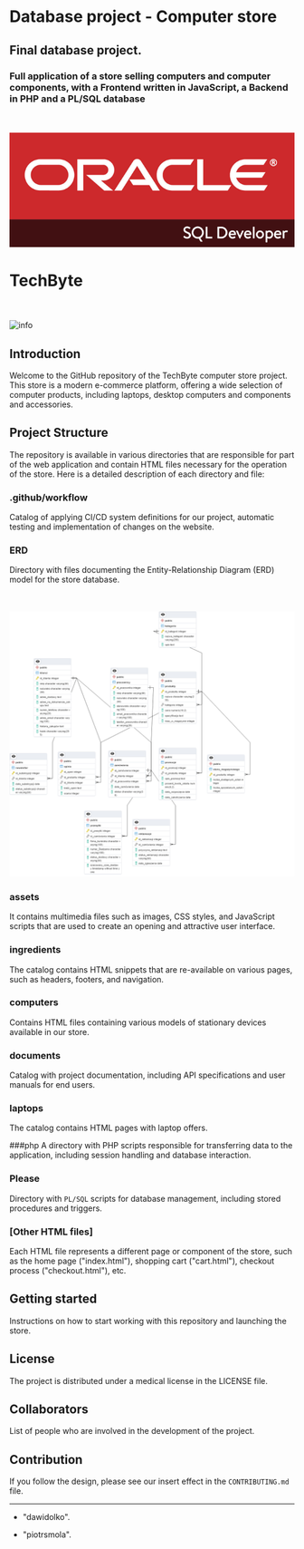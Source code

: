 # Database project - Computer store
## Final database project.
### Full application of a store selling computers and computer components, with a Frontend written in JavaScript, a Backend in PHP and a PL/SQL database
<br><br>![info](assets/images/plsql.png)

# TechByte

<br><br>![info](assets/images/logo/logo2.png)

## Introduction
Welcome to the GitHub repository of the TechByte computer store project. This store is a modern e-commerce platform, offering a wide selection of computer products, including laptops, desktop computers and components and accessories.

## Project Structure
The repository is available in various directories that are responsible for part of the web application and contain HTML files necessary for the operation of the store. Here is a detailed description of each directory and file:

### .github/workflow
Catalog of applying CI/CD system definitions for our project, automatic testing and implementation of changes on the website.

### ERD
Directory with files documenting the Entity-Relationship Diagram (ERD) model for the store database.

<br><br>![info](ERD/ERD.png)

### assets
It contains multimedia files such as images, CSS styles, and JavaScript scripts that are used to create an opening and attractive user interface.

### ingredients
The catalog contains HTML snippets that are re-available on various pages, such as headers, footers, and navigation.

### computers
Contains HTML files containing various models of stationary devices available in our store.

### documents
Catalog with project documentation, including API specifications and user manuals for end users.

### laptops
The catalog contains HTML pages with laptop offers.

###php
A directory with PHP scripts responsible for transferring data to the application, including session handling and database interaction.

### Please
Directory with `PL/SQL` scripts for database management, including stored procedures and triggers.

### [Other HTML files]
Each HTML file represents a different page or component of the store, such as the home page ("index.html"), shopping cart ("cart.html"), checkout process ("checkout.html"), etc.

## Getting started
Instructions on how to start working with this repository and launching the store.

## License
The project is distributed under a medical license in the LICENSE file.

## Collaborators
List of people who are involved in the development of the project.

## Contribution
If you follow the design, please see our insert effect in the `CONTRIBUTING.md` file.

---

- "dawidolko".

- "piotrsmola".
